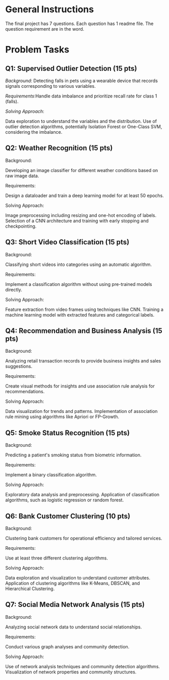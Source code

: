 # General Instructions
The final project has 7 questions. Each question has 1 readme file. The question requirement are in the word.
# Problem Tasks
## Q1: Supervised Outlier Detection (15 pts)
*Background*: Detecting falls in pets using a wearable device that records signals corresponding to various variables.

*Requirements*:Handle data imbalance and prioritize recall rate for class 1 (falls).

*Solving Approach*:

Data exploration to understand the variables and the distribution.
Use of outlier detection algorithms, potentially Isolation Forest or One-Class SVM, considering the imbalance.
## Q2: Weather Recognition (15 pts)
Background: 

Developing an image classifier for different weather conditions based on raw image data.

Requirements:

Design a dataloader and train a deep learning model for at least 50 epochs.

Solving Approach:

Image preprocessing including resizing and one-hot encoding of labels.
Selection of a CNN architecture and training with early stopping and checkpointing.
## Q3: Short Video Classification (15 pts)
Background: 

Classifying short videos into categories using an automatic algorithm.

Requirements:

Implement a classification algorithm without using pre-trained models directly.

Solving Approach:

Feature extraction from video frames using techniques like CNN.
Training a machine learning model with extracted features and categorical labels.
## Q4: Recommendation and Business Analysis (15 pts)
Background: 

Analyzing retail transaction records to provide business insights and sales suggestions.

Requirements:

Create visual methods for insights and use association rule analysis for recommendations.

Solving Approach:

Data visualization for trends and patterns.
Implementation of association rule mining using algorithms like Apriori or FP-Growth.
## Q5: Smoke Status Recognition (15 pts)
Background: 

Predicting a patient's smoking status from biometric information.

Requirements:

Implement a binary classification algorithm.

Solving Approach:

Exploratory data analysis and preprocessing.
Application of classification algorithms, such as logistic regression or random forest.
## Q6: Bank Customer Clustering (10 pts)
Background: 

Clustering bank customers for operational efficiency and tailored services.

Requirements:

Use at least three different clustering algorithms.

Solving Approach:

Data exploration and visualization to understand customer attributes.
Application of clustering algorithms like K-Means, DBSCAN, and Hierarchical Clustering.
## Q7: Social Media Network Analysis (15 pts)
Background: 

Analyzing social network data to understand social relationships.

Requirements:

Conduct various graph analyses and community detection.

Solving Approach:

Use of network analysis techniques and community detection algorithms.
Visualization of network properties and community structures.
